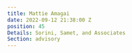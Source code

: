 ```yaml
---
title: Mattie Amagai
date: 2022-09-12 21:38:00 Z
position: 45
Details: Sorini, Samet, and Associates
Section: advisory
---
```


